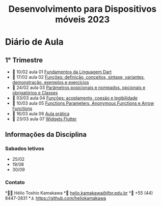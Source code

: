 <h1 align="center">Desenvolvimento para Dispositivos móveis 2023</h1>


# Diário de Aula 
## 1° Trimestre

* 📆 10/02 aula 01 [Fundamentos da Linguagem Dart](https://github.com/Pedrxx/DDM/tree/main/aula-01/fundamentos/bin)
* 📆 17/02 aula 02 [Funções: definição, conceitos, sintaxe, variantes, demonstração, exemplos e exercícios](https://github.com/Pedrxx/DDM/tree/main/aula-02/funcoes/bin)
* 📆 24/02 aula 03 [Parâmetros posicionais e nomeados, opcionais e obrigatórios e Classes](https://github.com/Pedrxx/DDM/tree/main/aula-03/parametros/bin)
* 📆 03/03 aula 04 [Funções: acoplamento, coesão e legibilidade](https://github.com/Pedrxx/DDM/tree/main/aula-04/funcoes/bin)
* 📆 10/03 aula 05 [Functions Parameters, Anonymous Functions e Arrow Functions](https://github.com/Pedrxx/DDM/tree/main/aula-05/funcoes_parametros/bin)
* 📆 16/03 aula 06 [Aula prática](https://github.com/Pedrxx/DDM/tree/main/aula-06/aula_pratica/bin)
* 📆 23/03 aula 07 [Widgets Flutter](https://github.com/Pedrxx/DDM/tree/main/aula-07/widgets)

## Informações da Disciplina 

### Sabados letivos
* 25/02
* 19/08
* 30/09

### Contato 

*👨‍🏫 Hélio Toshio Kamakawa
*📧 helio.kamakawa@ifpr.edu.br
*📱 +55 (44) 8447-2831
*⚓ https://github.com/heliokamakawa

